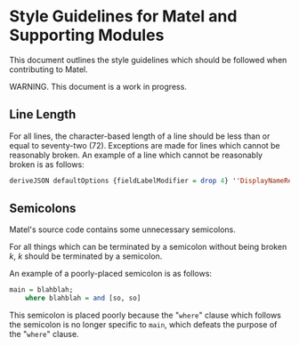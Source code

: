 # Style Guidelines for Matel and Supporting Modules
This document outlines the style guidelines which should be followed when contributing to Matel.

WARNING.  This document is a work in progress.
## Line Length
For all lines, the character-based length of a line should be less than or equal to seventy-two (72).  Exceptions are made for lines which cannot be reasonably broken.  An example of a line which cannot be reasonably broken is as follows:
```haskell
deriveJSON defaultOptions {fieldLabelModifier = drop 4} ''DisplayNameResponse;
```
## Semicolons
Matel's source code contains some unnecessary semicolons.

For all things which can be terminated by a semicolon without being broken _k_, _k_ should be terminated by a semicolon.

An example of a poorly-placed semicolon is as follows:
```haskell
main = blahblah;
	where blahblah = and [so, so]
```
This semicolon is placed poorly because the "`where`" clause which follows the semicolon is no longer specific to `main`, which defeats the purpose of the "`where`" clause.
